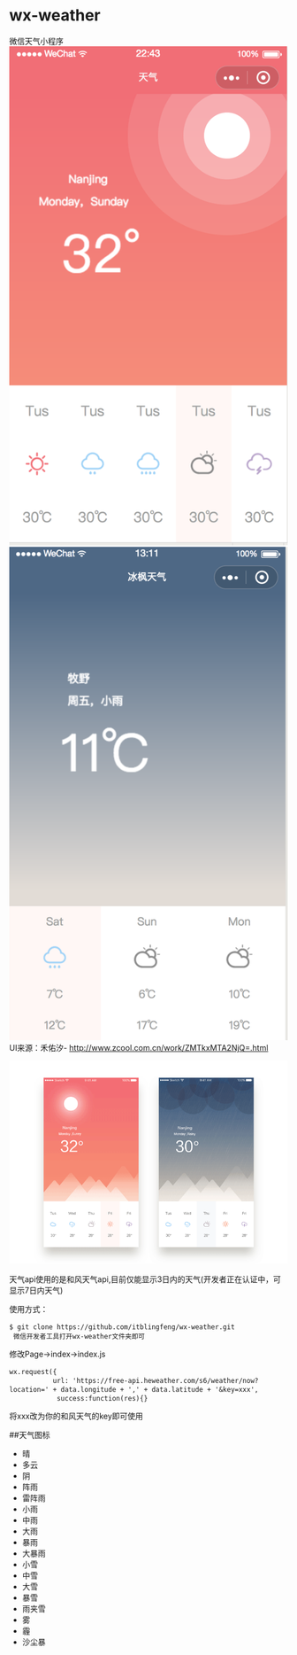 # wx-weather
微信天气小程序
![weather](https://raw.githubusercontent.com/itblingfeng/img-folder/master/%E5%B1%8F%E5%B9%95%E5%BF%AB%E7%85%A7%202018-04-12%20%E4%B8%8B%E5%8D%8810.43.03.png)
![weather_ui](https://raw.githubusercontent.com/itblingfeng/img-folder/master/%E5%B1%8F%E5%B9%95%E5%BF%AB%E7%85%A7%202018-04-13%20%E4%B8%8B%E5%8D%881.10.52.png)
UI来源：禾佑汐- <a href="http://www.zcool.com.cn/work/ZMTkxMTA2NjQ=.html">http://www.zcool.com.cn/work/ZMTkxMTA2NjQ=.html </a>

![weather_ui](https://raw.githubusercontent.com/itblingfeng/img-folder/master/01862058325cada801219c7711c390.gif%402o%20(1).png)

天气api使用的是和风天气api,目前仅能显示3日内的天气(开发者正在认证中，可显示7日内天气)

使用方式：
```
$ git clone https://github.com/itblingfeng/wx-weather.git
 微信开发者工具打开wx-weather文件夹即可
```
修改Page->index->index.js
```
wx.request({
           url: 'https://free-api.heweather.com/s6/weather/now?location=' + data.longitude + ',' + data.latitude + '&key=xxx',
            success:function(res){}
```
将xxx改为你的和风天气的key即可使用

##天气图标

   - 晴
   - 多云
   - 阴
   - 阵雨
   - 雷阵雨	
   - 小雨
   - 中雨	
   - 大雨	
   - 暴雨
   - 大暴雨	
   - 小雪	
   - 中雪	
   - 大雪
   - 暴雪
   - 雨夹雪	
   - 雾
   - 霾
   - 沙尘暴	